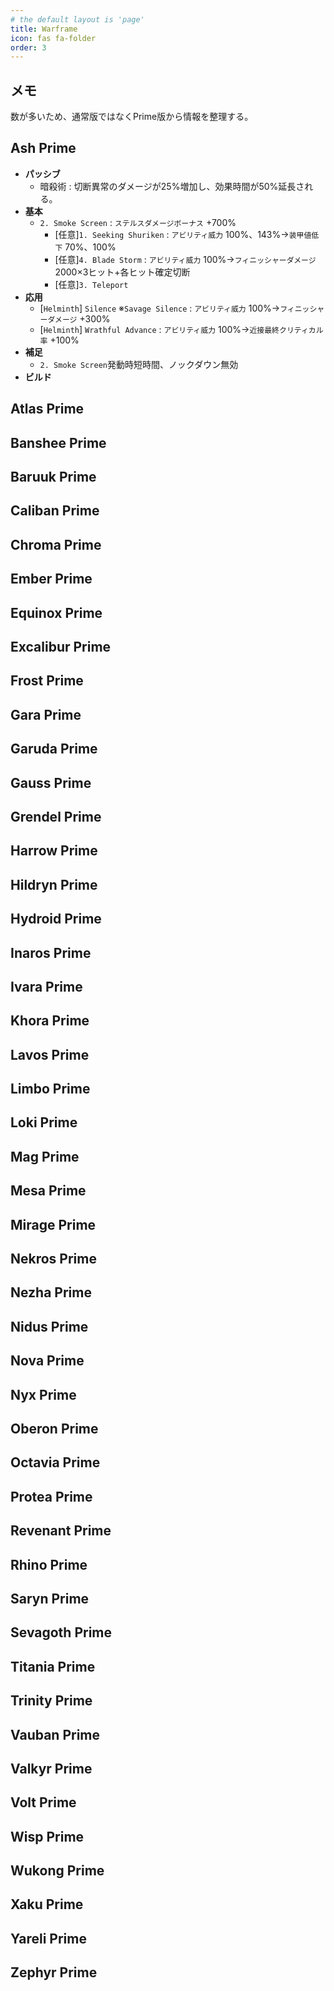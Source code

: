 ```yaml
---
# the default layout is 'page'
title: Warframe
icon: fas fa-folder
order: 3
---
```


## メモ

数が多いため、通常版ではなくPrime版から情報を整理する。

## Ash Prime
- **パッシブ**
  - 暗殺術 : 切断異常のダメージが25%増加し、効果時間が50%延長される。
- **基本**
  - `2. Smoke Screen` : `ステルスダメージボーナス` +700%
      - [任意]`1. Seeking Shuriken` : `アビリティ威力` 100%、143%→`装甲値低下` 70%、100%
      - [任意]`4. Blade Storm` : `アビリティ威力` 100%→`フィニッシャーダメージ` 2000×3ヒット+各ヒット確定切断
      - [任意]`3. Teleport`
- **応用**
  - [`Helminth`] `Silence` ※`Savage Silence` : `アビリティ威力` 100%→`フィニッシャーダメージ` +300%
  - [`Helminth`] `Wrathful Advance` : `アビリティ威力` 100%→`近接最終クリティカル率` +100%
- **補足**
  - `2. Smoke Screen`発動時短時間、ノックダウン無効
- **ビルド**

## Atlas Prime
## Banshee Prime
## Baruuk Prime
## Caliban Prime
## Chroma Prime
## Ember Prime
## Equinox Prime
## Excalibur Prime
## Frost Prime
## Gara Prime
## Garuda Prime
## Gauss Prime
## Grendel Prime
## Harrow Prime
## Hildryn Prime
## Hydroid Prime
## Inaros Prime
## Ivara Prime
## Khora Prime
## Lavos Prime
## Limbo Prime
## Loki Prime
## Mag Prime
## Mesa Prime
## Mirage Prime
## Nekros Prime
## Nezha Prime
## Nidus Prime
## Nova Prime
## Nyx Prime
## Oberon Prime
## Octavia Prime
## Protea Prime
## Revenant Prime
## Rhino Prime
## Saryn Prime
## Sevagoth Prime
## Titania Prime
## Trinity Prime
## Vauban Prime
## Valkyr Prime
## Volt Prime
## Wisp Prime
## Wukong Prime
## Xaku Prime
## Yareli Prime
## Zephyr Prime